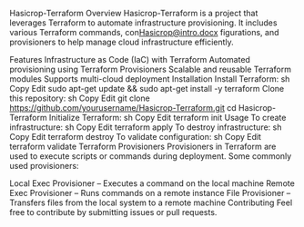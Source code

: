 Hasicrop-Terraform
Overview
Hasicrop-Terraform is a project that leverages Terraform to automate infrastructure provisioning. It includes various Terraform commands, con[Hasicrop@intro.docx](https://github.com/sumanth257/files/18902936/Hasicrop%40intro.docx)
figurations, and provisioners to help manage cloud infrastructure efficiently.

Features
Infrastructure as Code (IaC) with Terraform
Automated provisioning using Terraform Provisioners
Scalable and reusable Terraform modules
Supports multi-cloud deployment
Installation
Install Terraform:
sh
Copy
Edit
sudo apt-get update && sudo apt-get install -y terraform
Clone this repository:
sh
Copy
Edit
git clone https://github.com/yourusername/Hasicrop-Terraform.git
cd Hasicrop-Terraform
Initialize Terraform:
sh
Copy
Edit
terraform init
Usage
To create infrastructure:
sh
Copy
Edit
terraform apply
To destroy infrastructure:
sh
Copy
Edit
terraform destroy
To validate configuration:
sh
Copy
Edit
terraform validate
Terraform Provisioners
Provisioners in Terraform are used to execute scripts or commands during deployment. Some commonly used provisioners:

Local Exec Provisioner – Executes a command on the local machine
Remote Exec Provisioner – Runs commands on a remote instance
File Provisioner – Transfers files from the local system to a remote machine
Contributing
Feel free to contribute by submitting issues or pull requests.


